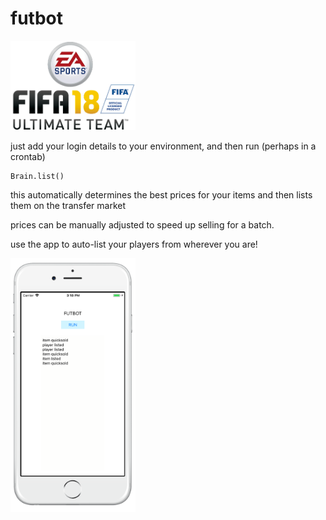 # futbot
<img src="preview/fifa_logo.png" width=200/>

just add your login details to your environment, and then run (perhaps in a crontab)
```
Brain.list()
```
this automatically determines the best prices for your items and then lists them on the transfer market

prices can be manually adjusted to speed up selling for a batch.

use the app to auto-list your players from wherever you are!

<img src="preview/phone_preview.png" width=200/>

